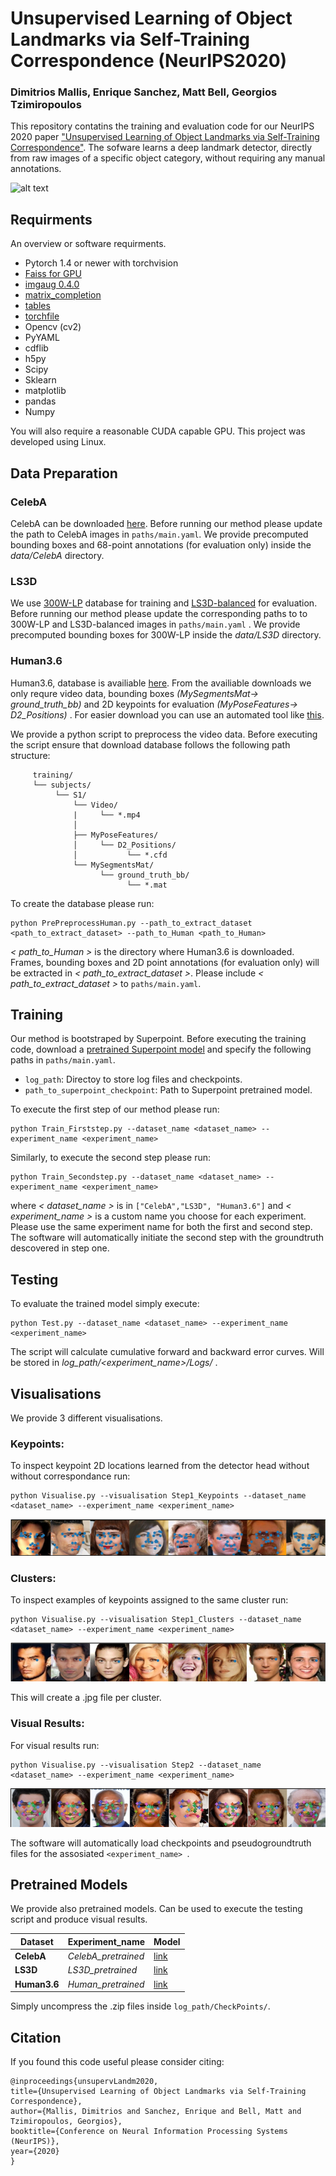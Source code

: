 # Unsupervised Learning of Object Landmarks via Self-Training Correspondence (NeurIPS2020)
### Dimitrios Mallis, Enrique Sanchez, Matt Bell, Georgios Tzimiropoulos

This repository contatins the training and evaluation code for our NeurIPS 2020 paper ["Unsupervised Learning of Object Landmarks via Self-Training Correspondence"](https://papers.nips.cc/paper/2020/file/32508f53f24c46f685870a075eaaa29c-Paper.pdf). The sofware learns a deep landmark detector, directly from raw images of a specific object category, without requiring any manual annotations.


![alt text](images/repo1.png "Method Description")

## Requirments

An overview or software requirments.

- Pytorch 1.4 or newer with torchvision
- [Faiss for GPU](https://github.com/facebookresearch/faiss) 
- [imgaug 0.4.0](https://github.com/aleju/imgaug) 
- [matrix_completion](https://pypi.org/project/matrix-completion/)
- [tables](https://pypi.org/project/tables/)
- [torchfile](https://pypi.org/project/torchfile/)
- Opencv (cv2)
- PyYAML
- cdflib
- h5py
- Scipy
- Sklearn
- matplotlib
- pandas
- Numpy

You will also require a reasonable CUDA capable GPU. This project was developed using Linux. 

## Data Preparation


### CelebA

CelebA can be downloaded [here](http://www.robots.ox.ac.uk/~vgg/research/unsupervised_landmarks/resources/celeba.zip). Before running our method please update the path to CelebA images in `paths/main.yaml`. We provide precomputed bounding boxes and 68-point annotations (for evaluation only) inside the _data/CelebA_ directory.

### LS3D
We use [300W-LP](https://drive.google.com/file/d/0B7OEHD3T4eCkVGs0TkhUWFN6N1k/view?usp=sharing) database for training and [LS3D-balanced](https://www.adrianbulat.com/face-alignment) for evaluation. Before running our method please update the corresponding paths to to 300W-LP and LS3D-balanced images in `paths/main.yaml` . We provide precomputed bounding boxes for 300W-LP inside the _data/LS3D_ directory.


### Human3.6
Human3.6, database is availiable [here](http://vision.imar.ro/). From the availiable downloads we only requre video data, bounding boxes _(MySegmentsMat-> ground\_truth\_bb)_ and 2D keypoints for evaluation _(MyPoseFeatures-> D2\_Positions)_ . For easier download you can use an automated tool like [this](https://github.com/kotaro-inoue/human3.6m_downloader).

We provide a python script to preprocess the video data. Before executing the script ensure that download database follows the following path structure:

```
     training/
	 └── subjects/
		  └── S1/
		      └── Video/
		      |	    └── *.mp4
		      │
		      ├── MyPoseFeatures/
		      │		└── D2_Positions/
		      │		      └── *.cfd
		      └── MySegmentsMat/
			        └── ground_truth_bb/
			   	          └── *.mat  
```


To create the database please run:

```
python PrePreprocessHuman.py --path_to_extract_dataset <path_to_extract_dataset> --path_to_Human <path_to_Human>
```

_\< path\_to\_Human \>_ is the directory where Human3.6 is downloaded. Frames, bounding boxes and 2D point annotations (for evaluation only) will be extracted in _\< path\_to\_extract\_dataset \>_. Please include _\< path\_to\_extract\_dataset \>_ to `paths/main.yaml`. 




## Training
Our method is bootstraped by Superpoint. Before executing the training code, download a [pretrained Superpoint model](https://github.com/magicleap/SuperPointPretrainedNetwork/blob/master/superpoint_v1.pth) and specify the following paths in `paths/main.yaml`.

- `log_path`: Directoy to store log files and checkpoints.
- `path_to_superpoint_checkpoint`: Path to Superpoint pretrained model.

To execute the first step of our method please run:

```
python Train_Firststep.py --dataset_name <dataset_name> --experiment_name <experiment_name>
```

Similarly, to execute the second step please run:

```
python Train_Secondstep.py --dataset_name <dataset_name> --experiment_name <experiment_name>
```

where _\< dataset\_name \>_ is in ``["CelebA","LS3D", "Human3.6"]`` and _\< experiment\_name \>_ is a custom name you choose for each experiment. Please use the same experiment name for both the first and second step. The software will automatically initiate the second step with the groundtruth descovered in step one.

## Testing
To evaluate the trained model simply execute:

```
python Test.py --dataset_name <dataset_name> --experiment_name <experiment_name>
```

The script will calculate cumulative forward and backward error curves. Will be stored in _log\_path/\<experiment\_name\>/Logs/_  .


## Visualisations
We provide 3 different visualisations.

### Keypoints:
To inspect keypoint 2D locations learned from the detector head without without correspondance run:

```
python Visualise.py --visualisation Step1_Keypoints --dataset_name <dataset_name> --experiment_name <experiment_name> 
```

![alt text](images/repo_keypoints.png "Example of detected keypoints.")

### Clusters:
To inspect examples of keypoints assigned to the same cluster run:

```
python Visualise.py --visualisation Step1_Clusters --dataset_name <dataset_name> --experiment_name <experiment_name> 
```

![alt text](images/repo_cluster.png "Example of keypoints assigned to the same cluster.")

This will create a .jpg file per cluster.

### Visual Results:
For visual results run:

```
python Visualise.py --visualisation Step2 --dataset_name <dataset_name> --experiment_name <experiment_name> 
```

![alt text](images/repo_results.png "Visual results.")

The software will automatically load checkpoints and pseudogroundtruth files for the assosiated `<experiment_name> `.

## Pretrained Models

We provide also pretrained models. Can be used to execute the testing script and produce visual results.

| Dataset       |Experiment_name |Model        
| ------------- |:----------| --------------- |
| **CelebA**   | _CelebA\_pretrained_ |   [link](https://uniofnottm-my.sharepoint.com/:u:/g/personal/dimitrios_mallis_nottingham_ac_uk/EeHobD0yx4dNtrggKDrIU2IBP66jRxBj7QqCQRz0avP1aw?e=UxyvC8) |
| **LS3D**      | _LS3D\_pretrained_ |   [link](https://uniofnottm-my.sharepoint.com/:u:/g/personal/dimitrios_mallis_nottingham_ac_uk/EcEzAHL5145DmioGpQp8P9sBtm-DOkE7BmL21qVg0k_2Og?e=s8IqpE) |
| **Human3.6**   |  _Human\_pretrained_ | [link](https://uniofnottm-my.sharepoint.com/:u:/g/personal/dimitrios_mallis_nottingham_ac_uk/EcEzAHL5145DmioGpQp8P9sBtm-DOkE7BmL21qVg0k_2Og?e=s8IqpE) |

Simply uncompress the .zip files inside `log_path/CheckPoints/`.


## Citation
If you found this code useful please consider citing:

```
@inproceedings{unsupervLandm2020,
title={Unsupervised Learning of Object Landmarks via Self-Training Correspondence},
author={Mallis, Dimitrios and Sanchez, Enrique and Bell, Matt and Tzimiropoulos, Georgios},
booktitle={Conference on Neural Information Processing Systems (NeurIPS)},
year={2020}
}
```
